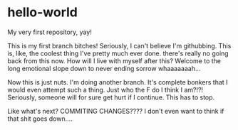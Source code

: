 # hello-world
My very first repository, yay!

This is my first branch bitches! Seriously, I can't believe I'm githubbing. This is, like, the coolest thing I've pretty much ever done. there's really no going back from this now. How will I live with myself after this? Welcome to the long emotional slope down to never ending sorrow whaaaaaaah...

Now this is just nuts. I'm doing another branch. It's complete bonkers that I would even attempt such a thing. Just who the F do I think I am?!?! Seriously, someone will for sure get hurt if I continue. This has to stop.

Like what's next? COMMITING CHANGES???? I don't even want to think if that shit goes down....
